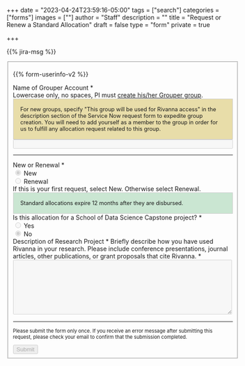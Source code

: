 +++
date = "2023-04-24T23:59:16-05:00"
tags = ["search"]
categories = ["forms"]
images = [""]
author = "Staff"
description = ""
title = "Request or Renew a Standard Allocation"
draft = false
type = "form"
private = true

+++

{{% jira-msg %}}

<form action="https://uvarc-api.pods.uvarc.io/rest/general-support-request/" method="post" id="request-form" accept-charset="UTF-8">
<fieldset disabled="disabled">

<div class="alert" id="response_message" role="alert" style="padding-bottom:0px;">
  <p id="form_post_response"></p>
</div>
<div>
  <input type="hidden" id="category" name="category" value="Rivanna HPC">
  <input type="hidden" id="allocation_type" name="Allocation Type" value="Request or Renew a Standard Allocation">
  <input type="hidden" id="request_title" name="request_title" value="Allocation Request: Standard" />


  {{% form-userinfo-v2 %}}
  <div class="form-item form-group form-item form-type-textfield form-group"> <label class="control-label" for="mygroups-group">Name of Grouper Account <span class="form-required" title="This field is required.">*</span><span style="font-weight:normal;"><br />Lowercase only, no spaces, PI must <a href="https://in.virginia.edu/how-to-request-group" target="_new">create his/her Grouper group</a>.</span></label>
  <div style="border: solid 1px #ccc; padding:1rem; background-color:#e8dda9; font-size:90%;" class="form-text text-muted">
For new groups, specify "This group will be used for Rivanna access" in the description section of the Service Now request form to expedite group creation. You will need to add yourself as a member to the group in order for us to fulfill any allocation request related to this group.
</div>
  </div>
    <input required="required" class="form-control form-text required" type="text" id="mygroups-group" name="mygroups-group" value="" size="60" maxlength="128" />
  </div>
  <hr size="1" />
  <div class="form-item form-group form-type-radios form-group"> 
    <label class="control-label" for="new-or-renewal">New or Renewal <span class="form-required" title="This field is required.">*</span></label>
    <div class="row">
      <div id="new-or-renewal-options" class="form-radios col">
        <div class="form-item form-type-radio radio"> <label class="control-label" for="new-or-renewal-1">
          <input onclick="getStandardAllocType()" "required="required" type="radio" id="new-or-renewal-1" name="new-or-renewal" value="new" checked="checked" class="form-radio" />&nbsp;New</label>
        </div>
        <div class="form-item form-type-radio radio"> <label class="control-label" for="new-or-renewal-2">
          <input onclick="getStandardAllocType()" "required="required" type="radio" id="new-or-renewal-2" name="new-or-renewal" value="renewal" class="form-radio" />&nbsp;Renewal</label>
        </div>
      </div>
      <div class="help-block col">If this is your first request, select New.  Otherwise select Renewal.</div>
    </div>
    <div style="border: solid 1px #ccc; padding:1rem; background-color:#cae6d2; font-size:90%;" class="form-text text-muted">Standard allocations expire 12 months after they are disbursed.</div>
  </div>
  <div class="form-item form-group form-type-radios form-group"> <label class="control-label" for="for-capstone">Is this allocation for a School of Data Science Capstone project? <span class="form-required" title="This field is required.">*</span></label>
    <div class="row">
      <div id="for-capstone" class="form-radios col">
        <div class="form-item form-type-radio radio"> <label class="control-label" for="for-capstone-yes">
          <input required="required" type="radio" id="for-capstone" name="for-capstone" value="yes" class="form-radio" />&nbsp;Yes</label>
        </div>
        <div class="form-item form-type-radio radio"> <label class="control-label" for="for-capstone-no">
          <input required="required" type="radio" id="for-capstone" name="for-capstone" value="no" checked="checked" class="form-radio" />&nbsp;No</label>
        </div>
      </div>
    </div>
  </div>
  <div class="form-item form-type-textarea form-group"> 
    <label class="control-label"  id="new-descr" for="project-description">Description of Research Project <span class="form-required" title="This field is required.">*</span></label>
    <label class="control-label"  id="renewal-descr" for="project-description">Briefly describe how you have used Rivanna in your research. Please include conference presentations, journal articles, other publications, or grant proposals that cite Rivanna. <span class="form-required" title="This field is required.">*</span></label>
    <div class="form-textarea-wrapper resizable"><textarea required="required" class="form-control form-textarea required" id="project-description" name="project-description" cols="60" rows="8"></textarea>
    </div>
  </div>
  <!--
  <div class="form-item project-description form-type-textarea form-group"> <label class="control-label" for="project-description">Description of Research Project <span class="form-required" title="This field is required.">*</span></label>
    <div class="form-textarea-wrapper resizable"><textarea required="required" class="form-control form-textarea required" id="project-description" name="project-description" cols="60" rows="8"></textarea>
    </div>
  </div>
  <div class="form-item form-type-textarea form-group"> <label class="control-label" for="renewal-description">For Renewals: Description of Results from Previous Allocation</label>
    <div class="form-textarea-wrapper resizable"><textarea class="form-control form-textarea" id="renewal-description" name="renewal-description" cols="60" rows="8"></textarea>
    </div>
  </div>
  -->  
  <!--
  <div class=""> <label class="control-label">Are you a human? <span class="form-required" title="This field is required.">*</span></label>
    <div class="row"">
      <div class="form-item form-group col" id="captcha" style="pointer-events:none;margin:1.4rem;width:12rem;">
      </div>
      <div class="form-item form-group col">
        <input type="text" placeholder="Captcha" id="cpatchaTextBox" style="margin-top:1rem;padding:6px;font-family:monospace; width:8rem;" />
        <button class="btn btn-success" id="captcha-submit" type="button" onclick="validateCaptcha()"><i class="fas fa-check fa-1x"></i></button>
        <button class="btn btn-default" id="captcha-refresh" type="button" onclick="createCaptcha()"><i class="fas fa-sync fa-1x"></i></button>
      </div>
    </div>
  </div>
  <script type="text/javascript" src="/js/captcha.js"></script>
  -->
  <div class="form-actions" id="submit-div" style="margin-top:1rem;">
    <hr size="1" style="" />
    <p style="font-size:80%;">Please submit the form only once. If you receive an error message after submitting this request, please check your email to confirm that the submission completed.</p>
    <button class="button-primary btn btn-primary form-submit" id="submit" type="submit" name="op" value="Submit">Submit</button>
  </div>
</div>

</fieldset>

</form>

<script type="text/javascript" src="/js/user-session-v2.js"></script>
<script type="text/javascript" src="/js/response-message.js"></script>
<script type="text/javascript" src="/js/allocation-request.js"></script>

